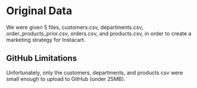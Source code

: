 # Original Data
We were given 5 files, customers.csv, departments.csv, order_products_prior.csv, orders.csv, and products.csv, in order to create a marketing strategy for Instacart. 

## GitHub Limitations
Unfortunately, only the customers, departments, and products csv were small enough to upload to GitHub (under 25MB). 
